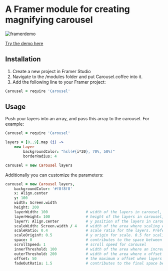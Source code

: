 # A Framer module for creating magnifying carousel

![framerdemo](https://media.giphy.com/media/l0CLUutXuDj5BMo92/giphy.gif)

[Try the demo here](https://framer.cloud/iGTCW)

## Installation

1. Create a new project in Framer Studio
1. Navigate to the /modules folder and put Carousel.coffee into it.
1. Add the following line to your Framer project:

```coffee
Carousel = require 'Carousel'
```
    
## Usage
Push your layers into an array, and pass this array to the carousel. For example: 

```coffee
Carousel = require 'Carousel'

layers = [0..9].map (i) ->
    new Layer
        backgroundColor: "hsl(#{i*20}, 70%, 50%)"
        borderRadius: 4	

carousel = new Carousel layers
```
Additionally you can customize the parameters:

```coffee
carousel = new Carousel layers,
    backgroundColor: '#f8f8f8'
    x: Align.center
    y: 100
    width: Screen.width
    height: 200
    layerWidth: 100                 # width of the layers in carousel, align this to your layers
    layerHeight: 100                # height of the layers in carousel, align this to your layers
    layerY: Align.center            # y position of the layers in carousel
    scaleWidth: Screen.width / 4    # width of the area where scaling will take place, relative to the middle point. Greater the value, smoother the scaling 
    scaleRatio: 0.4                 # scale ratio for the layers. Preferably less than 1
    scaleOriginY: 0.5               # y origin for scale. 0.5 for scaling from the center
    space: 0                        # contributes to the space between layers
    scrollSpeed: 1                  # scroll speed for carousel
    innerThreshold: 100             # width of the area where an increasing x offset is given to layers, relative to the middle point. Tweak this value with caution
    outerThreshold: 200             # width of the area where x offset is given to layers, relative to the middle point. Tweak this value with caution
    offset: 50                      # the maximum x offset when layers are being scaled. Tweak this value with caution
    fadeOutRatio: 1.5               # contributes to the final space between scaled-down layers. Tweak this value with caution
```

